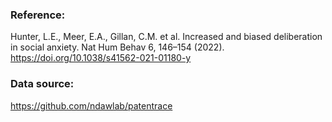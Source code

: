 ### Reference:

Hunter, L.E., Meer, E.A., Gillan, C.M. et al. Increased and biased deliberation in social anxiety. Nat Hum Behav 6, 146–154 (2022). https://doi.org/10.1038/s41562-021-01180-y

### Data source:

https://github.com/ndawlab/patentrace